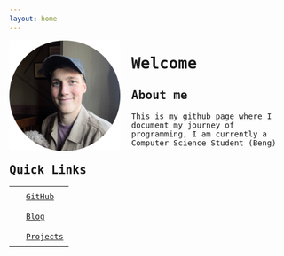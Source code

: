 ```yaml
---
layout: home
---
```


<!-- loads font awesome for icons -->
<link href="//netdna.bootstrapcdn.com/font-awesome/4.0.3/css/font-awesome.css" rel="stylesheet">
  
<!-- Style CSS (loads jetbrains mono font) -->
<style>
  @import url('https://fonts.googleapis.com/css2?family=JetBrains+Mono:ital,wght@0,100..800;1,100..800&display=swap');
  body, h1, h2, h3, h4, h5, h6, p, li, a {font-family: 'JetBrains Mono', monospace;}
  
  table {
    border-collapse: collapse;
  }
  table td {
    padding: 10px 10px;
    vertical-align: middle;
  }
</style>




<!-- loads profile picture -->
<img src="/assets/pp.png" alt="My photo" width="200" align="left" style="margin-right: 20px;"/>

<!-- Homepage markdown -->
# Welcome

## About me

This is my github page where I document my journey of programming, 
I am currently a Computer Science Student (Beng)


## Quick Links

<table>
  <tr>
    <td><i class="fa fa-github-alt"></i></td>
    <td><a href="https://github.com/george-cliff">GitHub</a></td>
  </tr>
  <tr>
    <td><i class="fa fa-file-text"></i></td>
    <td><a href="./blog/">Blog</a></td>
  </tr>
  <tr>
    <td><i class="fa fa-laptop"></i></td>
    <td><a href="./projects/">Projects</a></td>
  </tr>
</table>

   
 
  

